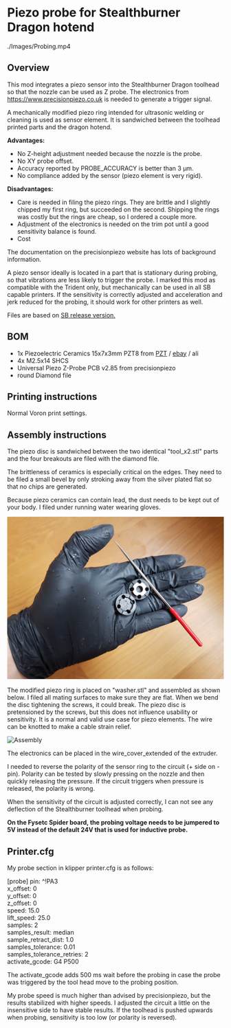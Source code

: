 # Piezo probe for Stealthburner Dragon hotend

./Images/Probing.mp4


## Overview
This mod integrates a piezo sensor into the Stealthburner Dragon toolhead so that the nozzle can be used as Z probe. The electronics from https://www.precisionpiezo.co.uk is needed to generate a trigger signal.

A mechanically modified piezo ring intended for ultrasonic welding or cleaning is used as sensor element. It is sandwiched between the toolhead printed parts and the dragon hotend.

__Advantages:__
- No Z-height adjustment needed because the nozzle is the probe.
- No XY probe offset.
- Accuracy reported by PROBE_ACCURACY is better than 3 µm.
- No compliance added by the sensor (piezo element is very rigid).

__Disadvantages:__
- Care is needed in filing the piezo rings. They are brittle and I slightly chipped my first ring, but succeeded on the second. Shipping the rings was costly but the rings are cheap, so I ordered a couple more.
- Adjustment of the electronics is needed on the trim pot until a good sensitivity balance is found.
- Cost

The documentation on the precisionpiezo website has lots of background information.

A piezo sensor ideally is located in a part that is stationary during probing, so that vibrations are less likely to trigger the probe. I marked this mod as compatible with the Trident only, but mechanically can be used in all SB capable printers. If the sensitivity is correctly adjusted and acceleration and jerk reduced for the probing, it should work for other printers as well.

Files are based on [SB release version.](https://github.com/VoronDesign/Voron-Stealthburner/tree/e6cc7d7b1d68a9c1707e0b089f6d283f2d530d41)

## BOM
* 1x Piezoelectric Ceramics 15x7x3mm PZT8 from [PZT](http://m.piezodisc.com/piezo-ceramic/piezo-ring/piezoelectric-ceramics-15x7x3mm-pzt8.html) / [ebay](https://www.ebay.com/itm/184846781071?hash=item2b09ba0a8f:g:QCsAAOSwcDlgpdfV&amdata=enc%3AAQAHAAAAoKQEYUulqqjTAj%2BXchua%2Bjt%2FjAR%2Fa9gJ0QAmbAjLAVfsxhwv6bBMcPdPWj5TvUupH7tJfCM2eGWVZNWrnk44Mf4hF3kZ172vka01Iksx6uyPtwUOs2h%2Bm2lSXptAgExTpz2C9o6dpu3VIXusAlkSY0YKPxHF2AS7rSdVeQwiGdHgZMHaNlTHkyRy8pxiFl9Ll4wW1naA%2BsJ90%2FPPCWrRDok%3D%7Ctkp%3ABk9SR4C_wpOSYQ) / ali
* 4x M2.5x14 SHCS 
* Universal Piezo Z-Probe PCB v2.85 from precisionpiezo
* round Diamond file

## Printing instructions
Normal Voron print settings.

## Assembly instructions
The piezo disc is sandwiched between the two identical "tool_x2.stl" parts and the four breakouts are filed with the diamond file.

The brittleness of ceramics is especially critical on the edges. They need to be filed a small bevel by only stroking away from the silver plated flat so that no chips are generated.

Because piezo ceramics can contain lead, the dust needs to be kept out of your body. I filed under running water wearing gloves. 

![Modification](Images/Modification.png)

The modified piezo ring is placed on "washer.stl" and assembled as shown below. I filed all mating surfaces to make sure they are flat. When we bend the disc tightening the screws, it could break. The piezo disc is pretensioned by the screws, but this does not influence usability or sensitivity. It is a normal and valid use case for piezo elements. The wire can be knotted to make a cable strain relief.

![Assembly](Images/Assembly.png)

The electronics can be placed in the wire_cover_extended of the extruder.

I needed to reverse the polarity of the sensor ring to the circuit (+ side on - pin). Polarity can be tested by slowly pressing on the nozzle and then quickly releasing the pressure. If the circuit triggers when pressure is released, the polarity is wrong.

When the sensitivity of the circuit is adjusted correctly, I can not see any deflection of the Stealthburner toolhead when probing.

**On the Fysetc Spider board, the probing voltage needs to be jumpered to 5V instead of the default 24V that is used for inductive probe.**

## Printer.cfg

My probe section in klipper printer.cfg is as follows:

[probe]
pin: ^!PA3  
x_offset: 0  
y_offset: 0  
z_offset: 0  
speed: 15.0  
lift_speed: 25.0  
samples: 2  
samples_result: median   
sample_retract_dist: 1.0  
samples_tolerance: 0.01  
samples_tolerance_retries: 2  
activate_gcode: G4 P500  

The activate_gcode adds 500 ms wait before the probing in case the probe was triggered by the tool head move to the probing position.

My probe speed is much higher than advised by precisionpiezo, but the results stabilized with higher speeds. I adjusted the circuit a little on the insensitive side to have stable results. If the toolhead is pushed upwards when probing, sensitivity is too low (or polarity is reversed). 
